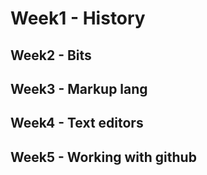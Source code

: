 # Week1 - History





## Week2 - Bits







## Week3 - Markup lang






## Week4 - Text editors





## Week5 - Working with github
